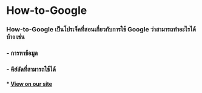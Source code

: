 # How-to-Google

### How-to-Google เป็นโปรเจ็คที่สอนเกี่ยวกับการใช้ Google ว่าสามารถทำอะไรได้บ้าง เช่น
### - การหาข้อมูล
### - คีย์ลัดที่สามารถใช้ได้

#### * [View on our site](https://tian-np.github.io/How-to-Google/index.html)

